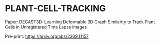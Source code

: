 # PLANT-CELL-TRACKING
Paper: DEGAST3D: Learning Deformable 3D Graph Similarity to Track Plant Cells in Unregistered Time Lapse Images

Pre-print: https://arxiv.org/abs/2309.11157
